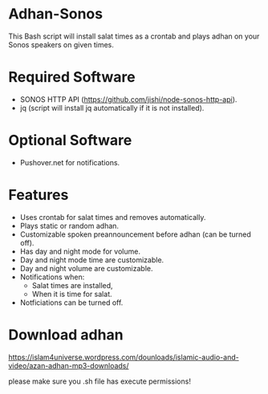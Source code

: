 # Adhan-Sonos
This Bash script will install salat times as a crontab and plays adhan on your Sonos speakers on given times. 

# Required Software
- SONOS HTTP API (https://github.com/jishi/node-sonos-http-api).
- jq (script will install jq automatically if it is not installed).

# Optional Software
- Pushover.net for notifications.

# Features
- Uses crontab for salat times and removes automatically. 
- Plays static or random adhan.
- Customizable spoken preannouncement before adhan (can be turned off).
- Has day and night mode for volume.
- Day and night mode time are customizable.
- Day and night volume are customizable.
- Notifications when: 
  - Salat times are installed,
  - When it is time for salat.
- Notficiations can be turned off.

# Download adhan
https://islam4universe.wordpress.com/dounloads/islamic-audio-and-video/azan-adhan-mp3-downloads/

please make sure you .sh file has execute permissions!
